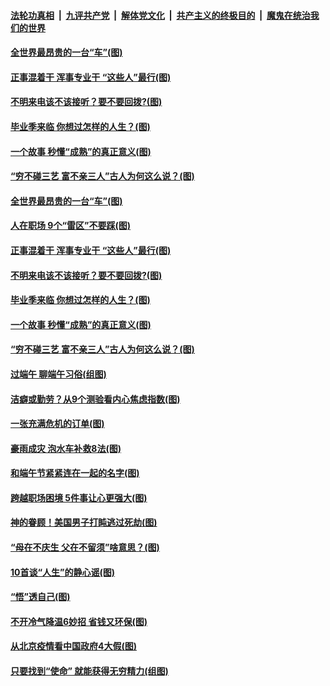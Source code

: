 

####  [法轮功真相](../../../../basic/blob/master/README.md?t=06270031) &nbsp;|&nbsp; [九评共产党](../../../../9ping.md/blob/master/README.md?t=06270031) &nbsp;|&nbsp; [解体党文化](../../../../jtdwh.md/blob/master/README.md?t=06270031)  &nbsp;|&nbsp; [共产主义的终极目的](../../../../gczydzjmd.md/blob/master/README.md?t=06270031) &nbsp;|&nbsp; [魔鬼在统治我们的世界](../../../../mgztzwmdsj.md/blob/master/README.md?t=06270031) 

#### [全世界最昂贵的一台“车”(图)](../pages/p8/937477.md?t=06270031) 

#### [正事混着干 浑事专业干 “这些人”最行(图)](../pages/p8/937732.md?t=06270031) 

#### [不明来电该不该接听？要不要回拨?(图)](../pages/p8/936929.md?t=06270031) 

#### [毕业季来临 你想过怎样的人生？(图)](../pages/p8/937661.md?t=06270031) 

#### [一个故事 秒懂“成熟”的真正意义(图)](../pages/p8/936405.md?t=06270031) 

#### [“穷不碰三艺 富不亲三人”古人为何这么说？(图)](../pages/p8/937602.md?t=06270031) 

#### [全世界最昂贵的一台“车”(图)](../pages/p8/937477.md?t=06270031) 

#### [人在职场 9个“雷区”不要踩(图)](../pages/p8/937766.md?t=06270031) 

#### [正事混着干 浑事专业干 “这些人”最行(图)](../pages/p8/937732.md?t=06270031) 

#### [不明来电该不该接听？要不要回拨?(图)](../pages/p8/936929.md?t=06270031) 

#### [毕业季来临 你想过怎样的人生？(图)](../pages/p8/937661.md?t=06270031) 

#### [一个故事 秒懂“成熟”的真正意义(图)](../pages/p8/936405.md?t=06270031) 

#### [“穷不碰三艺 富不亲三人”古人为何这么说？(图)](../pages/p8/937602.md?t=06270031) 

#### [过端午 聊端午习俗(组图)](../pages/p8/937246.md?t=06270031) 

#### [洁癖或勤劳？从9个测验看内心焦虑指数(图)](../pages/p8/937558.md?t=06270031) 

#### [一张充满危机的订单(图)](../pages/p8/936981.md?t=06270031) 

#### [豪雨成灾 泡水车补救8法(图)](../pages/p8/937526.md?t=06270031) 

#### [和端午节紧紧连在一起的名字(图)](../pages/p8/937448.md?t=06270031) 

#### [跨越职场困境 5件事让心更强大(图)](../pages/p8/937375.md?t=06270031) 

#### [神的眷顾！美国男子打盹逃过死劫(图)](../pages/p8/936985.md?t=06270031) 

#### [“母在不庆生 父在不留须”啥意思？(图)](../pages/p8/937234.md?t=06270031) 

#### [10首谈“人生”的静心谣(图)](../pages/p8/936965.md?t=06270031) 

#### [“悟”透自己(图)](../pages/p8/936972.md?t=06270031) 

#### [不开冷气降温6妙招 省钱又环保(图)](../pages/p8/937329.md?t=06270031) 

#### [从北京疫情看中国政府4大假(图)](../pages/p8/937196.md?t=06270031) 

#### [只要找到“使命” 就能获得无穷精力(组图)](../pages/p8/937159.md?t=06270031) 

